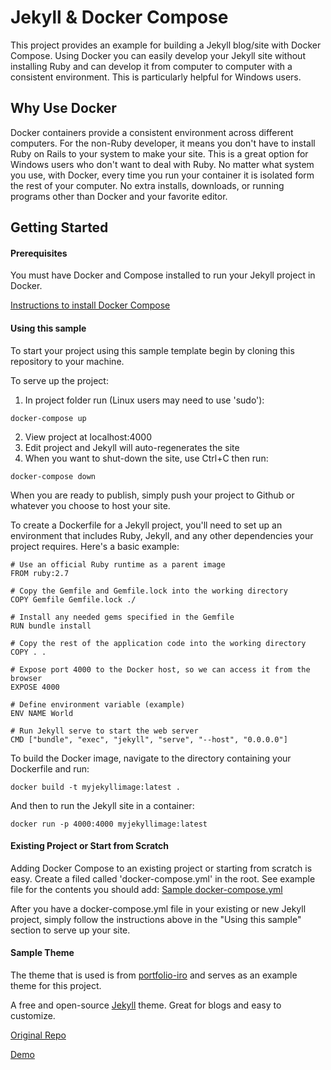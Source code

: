 # Jekyll & Docker Compose

This project provides an example for building a Jekyll blog/site with Docker Compose. Using Docker you can easily
develop your Jekyll site without installing Ruby and can develop it from computer to computer with a consistent
environment.  This is particularly helpful for Windows users.

## Why Use Docker

Docker containers provide a consistent environment across different computers.  For the non-Ruby developer, it means you don't have to install Ruby on Rails to your system to make your site.  This is a great option for Windows users who don't want to deal with Ruby.  No matter what system you use, with Docker, every time you run your container it is isolated form the rest of your computer.  No extra installs, downloads, or running programs other than Docker and your favorite editor.

## Getting Started

#### Prerequisites
 You must have Docker and Compose installed to run your Jekyll project in Docker.

 [Instructions to install Docker Compose](https://docs.docker.com/compose/install/)

#### Using this sample

To start your project using this sample template begin by cloning this repository to your machine.

To serve up the project:
1) In project folder run (Linux users may need to use 'sudo'):
```
docker-compose up
```
2) View project at localhost:4000
3) Edit project and Jekyll will auto-regenerates the site
4) When you want to shut-down the site, use Ctrl+C then run:
```
docker-compose down
```

When you are ready to publish, simply push your project to Github or whatever you choose to host your site.

To create a Dockerfile for a Jekyll project, you'll need to set up an environment that includes Ruby, Jekyll, and any other dependencies your project requires. Here's a basic example:
```
# Use an official Ruby runtime as a parent image
FROM ruby:2.7

# Copy the Gemfile and Gemfile.lock into the working directory
COPY Gemfile Gemfile.lock ./

# Install any needed gems specified in the Gemfile
RUN bundle install

# Copy the rest of the application code into the working directory
COPY . .

# Expose port 4000 to the Docker host, so we can access it from the browser
EXPOSE 4000

# Define environment variable (example)
ENV NAME World

# Run Jekyll serve to start the web server
CMD ["bundle", "exec", "jekyll", "serve", "--host", "0.0.0.0"]
```

To build the Docker image, navigate to the directory containing your Dockerfile and run:
```
docker build -t myjekyllimage:latest .
```
And then to run the Jekyll site in a container:
```
docker run -p 4000:4000 myjekyllimage:latest
```

#### Existing Project or Start from Scratch

Adding Docker Compose to an existing project or starting from scratch is easy.  Create a filed called 'docker-compose.yml' in the root.  See example file for the contents you should add: [Sample docker-compose.yml](https://github.com/joelt11753/Jekyll-and-Docker-Compose/blob/master/docker-compose.yml)

After you have a docker-compose.yml file in your existing or new Jekyll project, simply follow the instructions above in the "Using this sample" section to serve up your site.  

#### Sample Theme

The theme that is used is from [portfolio-iro](https://github.com/Bloc/portfolio-iro/) and serves as an example theme
for this project.

A free and open-source [Jekyll](http://jekyllrb.com) theme. Great for blogs and easy to customize.

[Original Repo](https://github.com/Bloc/portfolio-iro/)

[Demo](https://rohanchandra.github.io/type-theme/)
